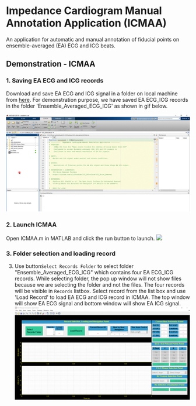# Impedance Cardiogram Manual Annotation Application (ICMAA)
An application for automatic and manual annotation of fiducial points on ensemble-averaged (EA) ECG and ICG beats.

## Demonstration - ICMAA

### 1. Saving EA ECG and ICG records

Download and save EA ECG and ICG signal in a folder on local machine from [here](https://github.com/cliffordlab/ICG_OSToolbox/tree/master/ICG_ECG_Demo_Data/Ensemble_Averaged_ECG_ICG). 
For demonstration purpose, we have saved EA ECG_ICG records in the folder 'Ensemble_Averaged_ECG_ICG' as shown in gif below.

![](ICMAA_gif/1_save_input_data_r.gif)

### 2. Launch ICMAA
Open ICMAA.m in MATLAB and click the run button to launch.
![](ICMAA_gif/2_Launch_ICMAA_r.gif)

### 3. Folder selection and loading record
3. Use button`Select Records Folder` to select folder "Ensemble_Averaged_ECG_ICG" which contains four EA ECG_ICG records. While selecting folder, the pop up window will not show files because we are selecting the folder and not the files. The four records will be visible in `Records` listbox. Select record from the list box and use 'Load Record' to load EA ECG and ICG record in ICMAA. The top window will show EA ECG signal and bottom window will show EA ICG signal.
![](ICMAA_gif/3_Select_load_r.gif)
